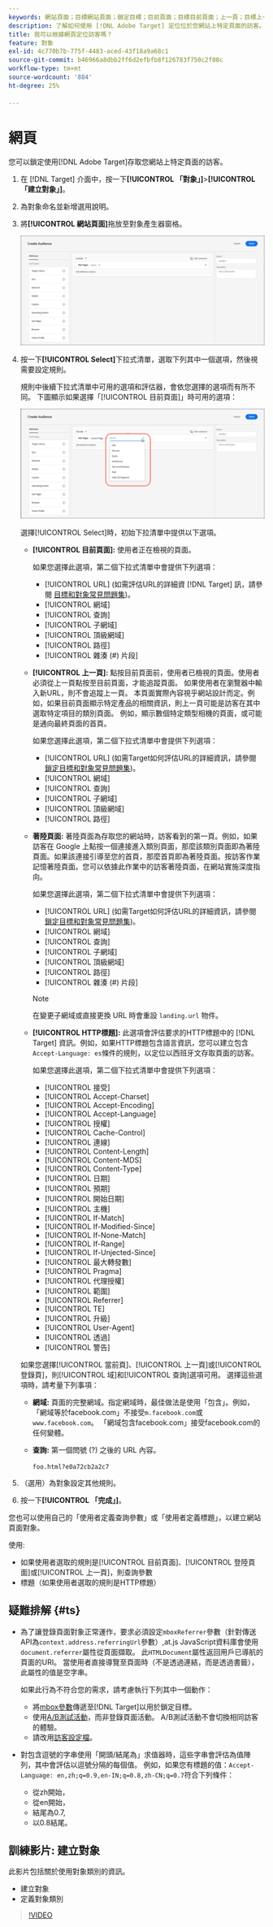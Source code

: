 ```yaml
---
keywords: 網站頁面；目標網站頁面；鎖定目標；目前頁面；目標目前頁面；上一頁；目標上一頁；登陸頁面；目標登陸頁面；HTTP標題
description: 了解如何使用 [!DNL Adobe Target] 定位位於您網站上特定頁面的訪客。
title: 我可以根據網頁定位訪客嗎？
feature: 對象
exl-id: 4c770b7b-775f-4483-aced-43f18a9a68c1
source-git-commit: b46966a8dbb2ff6d2efbfb8f126783f750c2f08c
workflow-type: tm+mt
source-wordcount: '884'
ht-degree: 25%

---
```


# 網頁

您可以鎖定使用[!DNL Adobe Target]存取您網站上特定頁面的訪客。

1. 在 [!DNL Target] 介面中，按一下&#x200B;**[!UICONTROL 「對象」]**>**[!UICONTROL 「建立對象」]**。
1. 為對象命名並新增選用說明。
1. 將&#x200B;**[!UICONTROL 網站頁面]**&#x200B;拖放至對象產生器窗格。

   ![網頁受眾](assets/target_site_pages.png)

1. 按一下&#x200B;**[!UICONTROL Select]**&#x200B;下拉式清單，選取下列其中一個選項，然後視需要設定規則。

   規則中後續下拉式清單中可用的選項和評估器，會依您選擇的選項而有所不同。 下圖顯示如果選擇「[!UICONTROL 目前頁面]」時可用的選項：

   ![目前頁面](assets/current-page.png)

   選擇[!UICONTROL Select]時，初始下拉清單中提供以下選項。

   * **[!UICONTROL 目前頁面]:** 使用者正在檢視的頁面。

      如果您選擇此選項，第二個下拉式清單中會提供下列選項：

      * [!UICONTROL URL] (如需評估URL的詳細資 [!DNL Target] 訊，請參閱 [目標和對象常見問題集](/help/c-target/c-troubleshooting-targets-and-audiences/troubleshooting-targets-and-audiences.md))。
      * [!UICONTROL 網域]
      * [!UICONTROL 查詢]
      * [!UICONTROL 子網域]
      * [!UICONTROL 頂級網域]
      * [!UICONTROL 路徑]
      * [!UICONTROL 雜湊 (#) 片段]
   * **[!UICONTROL 上一頁]:** 點按目前頁面前，使用者已檢視的頁面。使用者必須從上一頁點按至目前頁面，才能追蹤頁面。 如果使用者在瀏覽器中輸入新URL，則不會追蹤上一頁。 本頁面實際內容視乎網站設計而定。例如，如果目前頁面顯示特定產品的相關資訊，則上一頁可能是訪客在其中選取特定項目的類別頁面。 例如，顯示數個特定類型相機的頁面，或可能是通向最終頁面的首頁。

      如果您選擇此選項，第二個下拉式清單中會提供下列選項：

      * [!UICONTROL URL] (如需Target如何評估URL的詳細資訊，請參閱 [鎖定目標和對象常見問題集](/help/c-target/c-troubleshooting-targets-and-audiences/troubleshooting-targets-and-audiences.md))。
      * [!UICONTROL 網域]
      * [!UICONTROL 查詢]
      * [!UICONTROL 子網域]
      * [!UICONTROL 頂級網域]
      * [!UICONTROL 路徑]
   * **著陸頁面:** 著陸頁面為存取您的網站時，訪客看到的第一頁。例如，如果訪客在 Google 上點按一個連接進入類別頁面，那麼該類別頁面即為著陸頁面。如果該連接引導至您的首頁，那麼首頁即為著陸頁面。按訪客作業記憶著陸頁面。您可以依據此作業中的訪客著陸頁面，在網站實施深度指向。

      如果您選擇此選項，第二個下拉式清單中會提供下列選項：

      * [!UICONTROL URL] (如需Target如何評估URL的詳細資訊，請參閱 [鎖定目標和對象常見問題集](/help/c-target/c-troubleshooting-targets-and-audiences/troubleshooting-targets-and-audiences.md))。
      * [!UICONTROL 網域]
      * [!UICONTROL 查詢]
      * [!UICONTROL 子網域]
      * [!UICONTROL 頂級網域]
      * [!UICONTROL 路徑]
      * [!UICONTROL 雜湊 (#) 片段]

      >[!NOTE]
      >
      >在變更子網域或直接更換 URL 時會重設 `landing.url` 物件。

   * **[!UICONTROL HTTP標題]:** 此選項會評估要求的HTTP標題中的 [!DNL Target] 資訊。例如，如果HTTP標題包含語言資訊，您可以建立包含`Accept-Language: es`條件的規則，以定位以西班牙文存取頁面的訪客。

      如果您選擇此選項，第二個下拉式清單中會提供下列選項：

      * [!UICONTROL 接受]
      * [!UICONTROL Accept-Charset]
      * [!UICONTROL Accept-Encoding]
      * [!UICONTROL Accept-Language]
      * [!UICONTROL 授權]
      * [!UICONTROL Cache-Control]
      * [!UICONTROL 連線]
      * [!UICONTROL Content-Length]
      * [!UICONTROL Content-MDS]
      * [!UICONTROL Content-Type]
      * [!UICONTROL 日期]
      * [!UICONTROL 預期]
      * [!UICONTROL 開始日期]
      * [!UICONTROL 主機]
      * [!UICONTROL If-Match]
      * [!UICONTROL If-Modified-Since]
      * [!UICONTROL If-None-Match]
      * [!UICONTROL If-Range]
      * [!UICONTROL If-Unjected-Since]
      * [!UICONTROL 最大轉發數]
      * [!UICONTROL Pragma]
      * [!UICONTROL 代理授權]
      * [!UICONTROL 範圍]
      * [!UICONTROL Referrer]
      * [!UICONTROL TE]
      * [!UICONTROL 升級]
      * [!UICONTROL User-Agent]
      * [!UICONTROL 透過]
      * [!UICONTROL 警告]

   如果您選擇[!UICONTROL 當前頁]、[!UICONTROL 上一頁]或[!UICONTROL 登錄頁]，則[!UICONTROL 域]和[!UICONTROL 查詢]選項可用。 選擇這些選項時，請考量下列事項：

   * **網域:** 頁面的完整網域。指定網域時，最佳做法是使用「包含」。例如，「網域等於facebook.com」不接受`m.facebook.com`或`www.facebook.com`。 「網域包含facebook.com」接受facebook.com的任何變體。
   * **查詢:** 第一個問號 (?) 之後的 URL 內容。

      `foo.html?e0a72cb2a2c7`





1. （選用）為對象設定其他規則。
1. 按一下&#x200B;**[!UICONTROL 「完成」]**。

您也可以使用自己的「使用者定義查詢參數」或「使用者定義標題」，以建立網站頁面對象。

使用:

* 如果使用者選取的規則是[!UICONTROL 目前頁面]、[!UICONTROL 登陸頁面]或[!UICONTROL 上一頁]，則查詢參數
* 標題（如果使用者選取的規則是HTTP標題）

## 疑難排解 {#ts}

* 為了讓登錄頁面對象正常運作，要求必須設定`mboxReferrer`參數（針對傳送API為`context.address.referringUrl`參數）,at.js JavaScript資料庫會使用`document.referrer`屬性從頁面擷取。 此`HTMLDocument`屬性返回用戶已導航的頁面的URI。 當使用者直接導覽至頁面時（不是透過連結，而是透過書籤），此屬性的值是空字串。

   如果此行為不符合您的需求，請考慮執行下列其中一個動作：

   * 將[mbox參數](/help/c-implementing-target/c-implementing-target-for-client-side-web/t-mbox-download/c-understanding-global-mbox/pass-parameters-to-global-mbox.md)傳遞至[!DNL Target]以用於鎖定目標。
   * 使用[A/B測試活動](/help/c-activities/t-test-ab/test-ab.md)，而非登錄頁面活動。 A/B測試活動不會切換相同訪客的體驗。
   * 請改用[訪客設定檔](/help/c-target/c-audiences/c-target-rules/visitor-profile.md)。

* 對包含逗號的字串使用「開頭/結尾為」求值器時，這些字串會評估為值陣列，其中會評估以逗號分隔的每個值。 例如，如果您有標題的值：`Accept-Language: en,zh;q=0.9,en-IN;q=0.8,zh-CN;q=0.7`符合下列條件：
   * 從zh開始，
   * 從en開始，
   * 結尾為0.7,
   * 以0.8結尾。

## 訓練影片: 建立對象

此影片包括關於使用對象類別的資訊。

* 建立對象
* 定義對象類別

>[!VIDEO](https://video.tv.adobe.com/v/17392)
